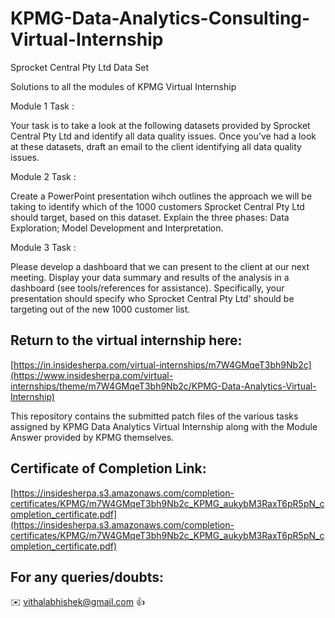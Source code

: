 # KPMG-Data-Analytics-Consulting-Virtual-Internship
								
Sprocket Central Pty Ltd Data Set								

Solutions to all the modules of KPMG Virtual Internship		
											
											
  Module 1 Task	:
  
  Your task is to take a look at the following datasets provided by Sprocket Central Pty Ltd and identify all data quality issues. 
  Once you've had a look at these datasets, draft an email to the client identifying all data quality issues. 
  
  Module 2 Task  :
  
  Create a PowerPoint presentation wihch outlines the approach we will be taking to identify which of the 1000 customers Sprocket Central Pty Ltd should target, based on this dataset. 
  Explain the three phases:  Data Exploration; Model Development and Interpretation.
  
  Module 3 Task  :
  
  Please develop a dashboard that we can present to the client at our next meeting. Display your data summary and results of the analysis in a dashboard (see      tools/references for assistance). 
  Specifically, your presentation should specify who Sprocket Central Pty Ltd' should be targeting out of the new 1000 customer list. 
				
## Return to the virtual internship here:										
[https://in.insidesherpa.com/virtual-internships/m7W4GMqeT3bh9Nb2c](https://www.insidesherpa.com/virtual-internships/theme/m7W4GMqeT3bh9Nb2c/KPMG-Data-Analytics-Virtual-Internship)										
											
	
  This repository contains the submitted patch files of the various tasks assigned by KPMG Data Analytics Virtual Internship along with the Module Answer provided by KPMG themselves.

 ## Certificate of Completion Link:

 [https://insidesherpa.s3.amazonaws.com/completion-certificates/KPMG/m7W4GMqeT3bh9Nb2c_KPMG_aukybM3RaxT6pR5pN_completion_certificate.pdf](https://insidesherpa.s3.amazonaws.com/completion-certificates/KPMG/m7W4GMqeT3bh9Nb2c_KPMG_aukybM3RaxT6pR5pN_completion_certificate.pdf)


  ## For any queries/doubts:

  :envelope: vithalabhishek@gmail.com :thumbsup:
